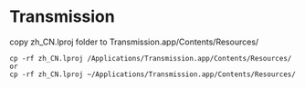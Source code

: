 Transmission
============

copy zh_CN.lproj folder to Transmission.app/Contents/Resources/

    cp -rf zh_CN.lproj /Applications/Transmission.app/Contents/Resources/
    or
    cp -rf zh_CN.lproj ~/Applications/Transmission.app/Contents/Resources/
